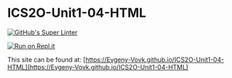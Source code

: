 # ICS2O-Unit1-04-HTML

[![GitHub's Super Linter](https://github.com/Evgeny-Vovk/ICS2O-Unit1-04-HTML/workflows/GitHub's%20Super%20Linter/badge.svg)](https://github.com/Evgeny-Vovk/ICS2O-Unit1-04-HTML/actions)

[![Run on Repl.it](https://repl.it/badge/github/Evgeny-Vovk/ICS2O-Unit1-04-HTML)](https://repl.it/github/Evgeny-Vovk/ICS2O-Unit1-04-HTML)

This site can be found at: [https://Evgeny-Vovk.github.io/ICS2O-Unit1-04-HTML](https://Evgeny-Vovk.github.io/ICS2O-Unit1-04-HTML)
